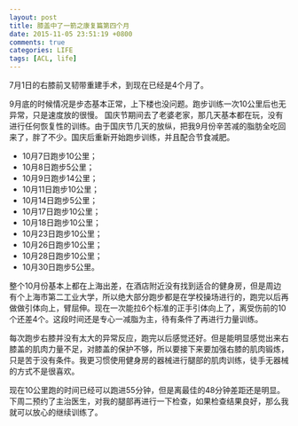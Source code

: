 ```yaml
---
layout: post
title: 膝盖中了一箭之康复篇第四个月
date: 2015-11-05 23:51:19 +0800
comments: true
categories: LIFE
tags: [ACL, life]
---
```



7月1日的右膝前叉韧带重建手术，到现在已经是4个月了。

<!-- more -->

9月底的时候情况是步态基本正常，上下楼也没问题。跑步训练一次10公里后也无异常，只是速度放的很慢。
国庆节期间去了老婆老家，那几天基本都在玩，没有进行任何恢复性的训练。由于国庆节几天的放纵，把我9月份辛苦减的脂肪全吃回来了，胖了不少。国庆后重新开始跑步训练，并且配合节食减肥。

* 10月7日跑步10公里；
* 10月8日跑步5公里；
* 10月9日跑步14公里；
* 10月11日跑步10公里；
* 10月14日跑步5公里；
* 10月17日跑步10公里；
* 10月18日跑步10公里；
* 10月23日跑步10公里；
* 10月26日跑步10公里；
* 10月28日跑步10公里；
* 10月30日跑步5公里。

整个10月份基本上都在上海出差，在酒店附近没有找到适合的健身房，但是周边有个上海市第二工业大学，所以绝大部分跑步都是在学校操场进行的，跑完以后再做做引体向上，臂屈伸。现在一次能拉6个标准的正手引体向上了，离受伤前的10个还差4个。这段时间还是专心一减脂为主，待有条件了再进行力量训练。

每次跑步右膝并没有太大的异常反应，跑完以后感觉还好。但是能明显感觉出来右膝盖的肌肉力量不足，对膝盖的保护不够，所以要接下来要加强右膝的肌肉锻炼，只是苦于没有条件。我更习惯使用健身房的器械进行腿部的肌肉训练，徒手无器械的方式不是很喜欢。

现在10公里跑的时间已经可以跑进55分钟，但是离最佳的48分钟差距还是明显。下周二预约了主治医生，对我的腿部再进行一下检查，如果检查结果良好，那么我就可以放心的继续训练了。
